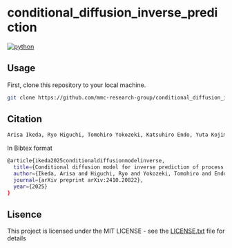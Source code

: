# conditional_diffusion_inverse_prediction
[![python](https://img.shields.io/badge/python-v3.9.17-blue)](https://www.python.org/downloads/release/python-3917/)


## Usage
First, clone this repository to your local machine.
```sh
git clone https://github.com/mmc-research-group/conditional_diffusion_inverse_prediction.git
```

## Citation

```sh
Arisa Ikeda, Ryo Higuchi, Tomohiro Yokozeki, Katsuhiro Endo, Yuta Kojima, Misato Suzuki and Mayu Muramatsu, Conditional diffusion model for inverse prediction of process parameters and dendritic microstructures from mechanical properties, arXiv preprint arXiv:2410.20822.
```

In Bibtex format
```sh
@article{ikeda2025conditionaldiffusionmodelinverse,
  title={Conditional diffusion model for inverse prediction of process parameters and dendritic microstructures from mechanical properties},
  author={Ikeda, Arisa and Higuchi, Ryo and Yokozeki, Tomohiro and Endo, Katsuhiro and Kojima, Yuta and Suzuki, Misato and Muramatsu, Mayu},
  journal={arXiv preprint arXiv:2410.20822},
  year={2025}
}
```

## Lisence
This project is licensed under the MIT LICENSE - see the [LICENSE.txt](LICENSE.txt) file for details
